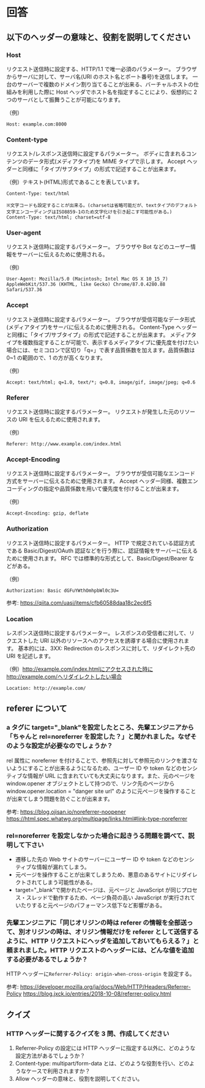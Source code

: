 # 回答

## 以下のヘッダーの意味と、役割を説明してください

### Host

リクエスト送信時に設定する、HTTP/1.1 で唯一必須のパラメーター。
ブラウザからサーバに対して、サーバ名(URI のホスト名とポート番号)を送信します。
一台のサーバーで複数のドメイン割り当てることが出来る、バーチャルホストの仕組みを利用した際に Host ヘッダでホスト名を指定することにより、仮想的に 2 つのサーバとして振舞うことが可能になります。

（例）

```
Host: example.com:8000
```

### Content-type

リクエスト/レスポンス送信時に設定するパラメーター。
ボディに含まれるコンテンツのデータ形式(メディアタイプ)を MIME タイプで示します。
Accept ヘッダーと同様に「タイプ/サブタイプ」の形式で記述することが出来ます。

（例）テキスト(HTML)形式であることを表しています。

```
Content-Type: text/html

※文字コードも設定することが出来る。(charsetは省略可能だが、textタイプのデフォルト文字エンコーディングはISO8859-1のため文字化けを引き起こす可能性がある。)
Content-Type: text/html; charset=utf-8
```

### User-agent

リクエスト送信時に設定するパラメーター。
ブラウザや Bot などのユーザー情報をサーバーに伝えるために使用される。

（例）

```
User-Agent: Mozilla/5.0 (Macintosh; Intel Mac OS X 10_15_7) AppleWebKit/537.36 (KHTML, like Gecko) Chrome/87.0.4280.88 Safari/537.36
```

### Accept

リクエスト送信時に設定するパラメーター。
ブラウザが受信可能なデータ形式(メディアタイプ)をサーバに伝えるために使用される。
Content-Type ヘッダーと同様に「タイプ/サブタイプ」の形式で記述することが出来ます。
メディアタイプを複数指定することが可能で、表示するメディアタイプに優先度を付けたい場合には、セミコロンで区切り「q=」で表す品質係数を加えます。品質係数は 0~1 の範囲ので、1 の方が高くなります。

（例）

```
Accept: text/html; q=1.0, text/*; q=0.8, image/gif, image/jpeg; q=0.6
```

### Referer

リクエスト送信時に設定するパラメーター。
リクエストが発生した元のリソースの URI を伝えるために使用されます。

（例）

```
Referer: http://www.example.com/index.html
```

### Accept-Encoding

リクエスト送信時に設定するパラメーター。
ブラウザが受信可能なエンコード方式をサーバーに伝えるために使用されます。
Accept ヘッダー同様、複数エンコーディングの指定や品質係数を用いて優先度を付けることが出来ます。

（例）

```
Accept-Encoding: gzip, deflate
```

### Authorization

リクエスト送信時に設定するパラメーター。
HTTP で規定されている認証方式である Basic/Digest/OAuth 認証などを行う際に、認証情報をサーバーに伝えるために使用されます。
RFC では標準的な形式として、Basic/Digest/Bearer などがある。

（例）

```
Authorization: Basic dGFuYWthOmhpbWl0c3U=
```

参考: https://qiita.com/uasi/items/cfb60588daa18c2ec6f5

### Location

レスポンス送信時に設定するパラメーター。
レスポンスの受信者に対して、リクエストした URI 以外のリソースへのアクセスを誘導する場合に使用されます。
基本的には、3XX: Redirection のレスポンスに対して、リダイレクト先の URI を記述します。

（例）http://example.com/index.htmlにアクセスされた時にhttp://example.com/へリダイレクトしたい場合

```
Location: http://example.com/
```

## referer について

### a タグに target="\_blank"を設定したところ、先輩エンジニアから「ちゃんと rel=noreferrer を設定した？」と聞かれました。なぜそのような設定が必要なのでしょうか？

rel 属性に noreferrer を付けることで、参照先に対して参照元のリンクを渡さないようにすることが出来るようになるため、ユーザー ID や token などのセンシティブな情報が URL に含まれていても大丈夫になります。また、元のページを window.opener オブジェクトとして持つので、リンク先のページから window.opener.location = "danger site url" のように元ページを操作することが出来てしまう問題を防ぐことが出来ます。

参考:
https://blog.ojisan.io/noreferrer-noopener
https://html.spec.whatwg.org/multipage/links.html#link-type-noreferrer

### rel=noreferrer を設定しなかった場合に起きうる問題を調べて、説明して下さい

- 遷移した先の Web サイトのサーバーにユーザー ID や token などのセンシティブな情報が漏れてしまう。
- 元ページを操作することが出来てしまうため、悪意のあるサイトにリダイレクトされてしまう可能性がある。
- target="\_blank"で開かれたページは、元ページと JavaScript が同じプロセス・スレッドで動作するため、ページ負荷の高い JavaScript が実行されていたりすると元ページのパフォーマンス低下など影響がある。

### 先輩エンジニアに「同じオリジンの時は referer の情報を全部送って、別オリジンの時は、オリジン情報だけを referer として送信するように、HTTP リクエストにヘッダを追加しておいてもらえる？」と頼まれました。HTTP リクエストのヘッダーには、どんな値を追加する必要があるでしょうか？

HTTP ヘッダーに`Referrer-Policy: origin-when-cross-origin` を設定する。

参考:
https://developer.mozilla.org/ja/docs/Web/HTTP/Headers/Referrer-Policy
https://blog.jxck.io/entries/2018-10-08/referrer-policy.html

## クイズ

### HTTP ヘッダーに関するクイズを 3 問、作成してください

1. Referrer-Policy の設定には HTTP ヘッダーに指定する以外に、どのような設定方法があるでしょうか？
2. Content-type: multipart/form-data とは、どのような役割を行い、どのようなケースで利用されますか？
3. Allow ヘッダーの意味と、役割を説明してください。
